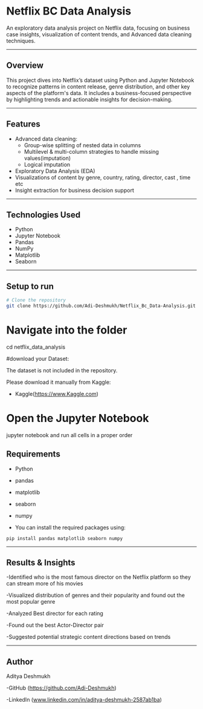 # Netflix BC Data Analysis

An exploratory data analysis project on Netflix data, focusing on business case insights, visualization of content trends, and Advanced data cleaning techniques.

---

## Overview

This project dives into Netflix’s dataset using Python and Jupyter Notebook to recognize patterns in content release, genre distribution, and other key aspects of the platform's data. It includes a business-focused perspective by highlighting trends and actionable insights for decision-making.

---

## Features

- Advanced data cleaning:
  - Group-wise splitting of nested data in columns
  - Multilevel & multi-column strategies to handle missing values(imputation)
  - Logical imputation
- Exploratory Data Analysis (EDA)
- Visualizations of content by genre, country, rating, director, cast , time etc
- Insight extraction for business decision support

---

## Technologies Used

- Python
- Jupyter Notebook
- Pandas
- NumPy
- Matplotlib
- Seaborn

---

## Setup to run

```bash
# Clone the repository
git clone https://github.com/Adi-Deshmukh/Netflix_Bc_Data-Analysis.git
```

# Navigate into the folder

cd netflix_data_analysis

#download your Dataset:

The dataset is not included in the repository.

Please download it manually from Kaggle:

- Kaggle(https://www.Kaggle.com)


# Open the Jupyter Notebook
jupyter notebook and run all cells in a proper order


## Requirements
- Python 
- pandas
- matplotlib
- seaborn
- numpy

- You can install the required packages using:

```
pip install pandas matplotlib seaborn numpy
```

---

## Results & Insights

-Identified who is the most famous director on the Netflix platform so they can stream more of his movies

-Visualized distribution of genres and their popularity and found out the most popular genre

-Analyzed Best director for each rating

-Found out the best Actor-Director pair 

-Suggested potential strategic content directions based on trends

---

## Author

Aditya Deshmukh

-GitHub (https://github.com/Adi-Deshmukh)

-LinkedIn (www.linkedin.com/in/aditya-deshmukh-2587ab1ba)


